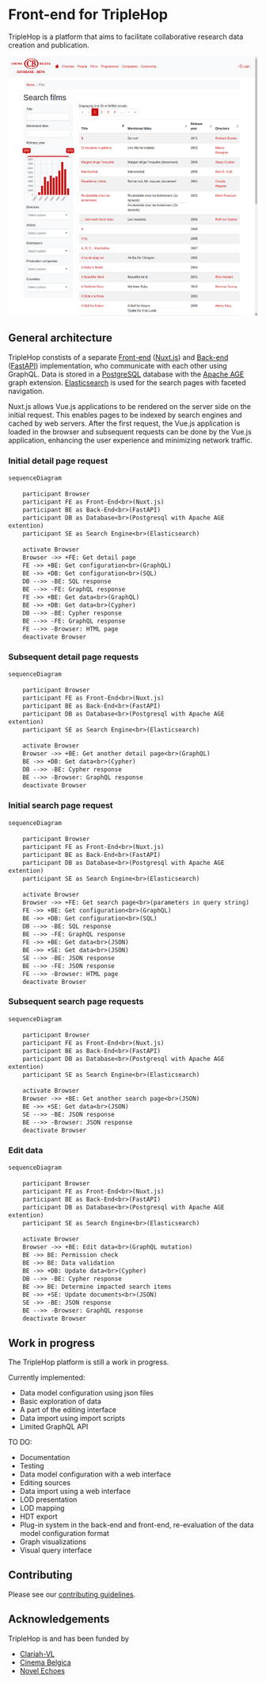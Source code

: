 # Front-end for TripleHop

TripleHop is a platform that aims to facilitate collaborative research data creation and publication.

![TripleHop screenshot](triplehop_screenshot.png)

## General architecture

TripleHop constists of a separate [Front-end](https://github.com/GhentCDH/triplehop_frontend) ([Nuxt.js](https://nuxtjs.org/)) and [Back-end](https://github.com/GhentCDH/triplehop_backend) ([FastAPI](https://fastapi.tiangolo.com/)) implementation, who communicate with each other using GraphQL. Data is stored in a [PostgreSQL](https://www.postgresql.org/) database with the [Apache AGE](https://age.apache.org/) graph extension. [Elasticsearch](https://www.elastic.co/elasticsearch/) is used for the search pages with faceted navigation.

Nuxt.js allows Vue.js applications to be rendered on the server side on the initial request. This enables pages to be indexed by search engines and cached by web servers. After the first request, the Vue.js application is loaded in the browser and subsequent requests can be done by the Vue.js application, enhancing the user experience and minimizing network traffic.

### Initial detail page request

```mermaid
sequenceDiagram

    participant Browser
    participant FE as Front-End<br>(Nuxt.js)
    participant BE as Back-End<br>(FastAPI)
    participant DB as Database<br>(Postgresql with Apache AGE extention)
    participant SE as Search Engine<br>(Elasticsearch)

    activate Browser
    Browser ->> +FE: Get detail page
    FE ->> +BE: Get configuration<br>(GraphQL)
    BE ->> +DB: Get configuration<br>(SQL)
    DB -->> -BE: SQL response
    BE -->> -FE: GraphQL response
    FE ->> +BE: Get data<br>(GraphQL)
    BE ->> +DB: Get data<br>(Cypher)
    DB -->> -BE: Cypher response
    BE -->> -FE: GraphQL response
    FE -->> -Browser: HTML page
    deactivate Browser
```

### Subsequent detail page requests

```mermaid
sequenceDiagram

    participant Browser
    participant FE as Front-End<br>(Nuxt.js)
    participant BE as Back-End<br>(FastAPI)
    participant DB as Database<br>(Postgresql with Apache AGE extention)
    participant SE as Search Engine<br>(Elasticsearch)

    activate Browser
    Browser ->> +BE: Get another detail page<br>(GraphQL)
    BE ->> +DB: Get data<br>(Cypher)
    DB -->> -BE: Cypher response
    BE -->> -Browser: GraphQL response
    deactivate Browser
```

### Initial search page request

```mermaid
sequenceDiagram

    participant Browser
    participant FE as Front-End<br>(Nuxt.js)
    participant BE as Back-End<br>(FastAPI)
    participant DB as Database<br>(Postgresql with Apache AGE extention)
    participant SE as Search Engine<br>(Elasticsearch)

    activate Browser
    Browser ->> +FE: Get search page<br>(parameters in query string)
    FE ->> +BE: Get configuration<br>(GraphQL)
    BE ->> +DB: Get configuration<br>(SQL)
    DB -->> -BE: SQL response
    BE -->> -FE: GraphQL response
    FE ->> +BE: Get data<br>(JSON)
    BE ->> +SE: Get data<br>(JSON)
    SE -->> -BE: JSON response
    BE -->> -FE: JSON response
    FE -->> -Browser: HTML page
    deactivate Browser
```

### Subsequent search page requests

```mermaid
sequenceDiagram

    participant Browser
    participant FE as Front-End<br>(Nuxt.js)
    participant BE as Back-End<br>(FastAPI)
    participant DB as Database<br>(Postgresql with Apache AGE extention)
    participant SE as Search Engine<br>(Elasticsearch)

    activate Browser
    Browser ->> +BE: Get another search page<br>(JSON)
    BE ->> +SE: Get data<br>(JSON)
    SE -->> -BE: JSON response
    BE -->> -Browser: JSON response
    deactivate Browser
```

### Edit data

```mermaid
sequenceDiagram

    participant Browser
    participant FE as Front-End<br>(Nuxt.js)
    participant BE as Back-End<br>(FastAPI)
    participant DB as Database<br>(Postgresql with Apache AGE extention)
    participant SE as Search Engine<br>(Elasticsearch)

    activate Browser
    Browser ->> +BE: Edit data<br>(GraphQL mutation)
    BE ->> BE: Permission check
    BE ->> BE: Data validation
    BE ->> +DB: Update data<br>(Cypher)
    DB -->> -BE: Cypher response
    BE ->> BE: Determine impacted search items
    BE ->> +SE: Update documents<br>(JSON)
    SE ->> -BE: JSON response
    BE -->> -Browser: GraphQL response
    deactivate Browser
```

## Work in progress

The TripleHop platform is still a work in progress.

Currently implemented:

* Data model configuration using json files
* Basic exploration of data
* A part of the editing interface
* Data import using import scripts
* Limited GraphQL API

TO DO:

* Documentation
* Testing
* Data model configuration with a web interface
* Editing sources
* Data import using a web interface
* LOD presentation
* LOD mapping
* HDT export
* Plug-in system in the back-end and front-end, re-evaluation of the data model configuration format
* Graph visualizations
* Visual query interface

## Contributing

Please see our [contributing guidelines](CONTRIBUTING.md).

## Acknowledgements

TripleHop is and has been funded by

* [Clariah-VL](https://clariahvl.hypotheses.org/)
* [Cinema Belgica](https://www.cinemabelgica.be/)
* [Novel Echoes](https://research.flw.ugent.be/en/projects/novel-echoes)
